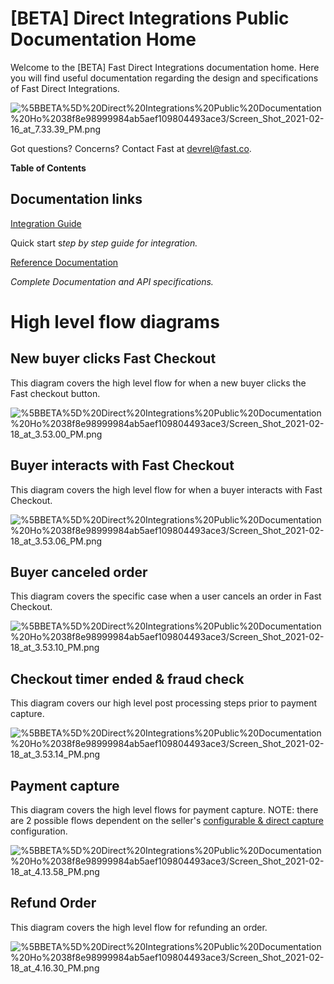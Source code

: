 # [BETA] Direct Integrations Public Documentation Home

Welcome to the [BETA] Fast Direct Integrations documentation home. Here you will find useful documentation regarding the design and specifications of Fast Direct Integrations.

![%5BBETA%5D%20Direct%20Integrations%20Public%20Documentation%20Ho%2038f8e98999984ab5aef109804493ace3/Screen_Shot_2021-02-16_at_7.33.39_PM.png](%5BBETA%5D%20Direct%20Integrations%20Public%20Documentation%20Ho%2038f8e98999984ab5aef109804493ace3/Screen_Shot_2021-02-16_at_7.33.39_PM.png)

Got questions? Concerns? Contact Fast at devrel@fast.co. 

**Table of Contents**

## Documentation links

[Integration Guide](https://www.notion.so/Integration-Guide-9d70e72d1e6148409b3131851148508e)

Quick start s*tep by step guide for integration.*

[Reference Documentation](https://www.notion.so/Reference-Documentation-284fdf0295f2474db96c480c9250f8aa)

*Complete Documentation and API specifications.*

# High level flow diagrams

## New buyer clicks Fast Checkout

This diagram covers the high level flow for when a new buyer clicks the Fast checkout button.

![%5BBETA%5D%20Direct%20Integrations%20Public%20Documentation%20Ho%2038f8e98999984ab5aef109804493ace3/Screen_Shot_2021-02-18_at_3.53.00_PM.png](%5BBETA%5D%20Direct%20Integrations%20Public%20Documentation%20Ho%2038f8e98999984ab5aef109804493ace3/Screen_Shot_2021-02-18_at_3.53.00_PM.png)

## Buyer interacts with Fast Checkout

This diagram covers the high level flow for when a buyer interacts with Fast Checkout.

![%5BBETA%5D%20Direct%20Integrations%20Public%20Documentation%20Ho%2038f8e98999984ab5aef109804493ace3/Screen_Shot_2021-02-18_at_3.53.06_PM.png](%5BBETA%5D%20Direct%20Integrations%20Public%20Documentation%20Ho%2038f8e98999984ab5aef109804493ace3/Screen_Shot_2021-02-18_at_3.53.06_PM.png)

## Buyer canceled order

This diagram covers the specific case when a user cancels an order in Fast Checkout.

![%5BBETA%5D%20Direct%20Integrations%20Public%20Documentation%20Ho%2038f8e98999984ab5aef109804493ace3/Screen_Shot_2021-02-18_at_3.53.10_PM.png](%5BBETA%5D%20Direct%20Integrations%20Public%20Documentation%20Ho%2038f8e98999984ab5aef109804493ace3/Screen_Shot_2021-02-18_at_3.53.10_PM.png)

## Checkout timer ended & fraud check

This diagram covers our high level post processing steps prior to payment capture.

![%5BBETA%5D%20Direct%20Integrations%20Public%20Documentation%20Ho%2038f8e98999984ab5aef109804493ace3/Screen_Shot_2021-02-18_at_3.53.14_PM.png](%5BBETA%5D%20Direct%20Integrations%20Public%20Documentation%20Ho%2038f8e98999984ab5aef109804493ace3/Screen_Shot_2021-02-18_at_3.53.14_PM.png)

## Payment capture

This diagram covers the high level flows for payment capture. NOTE: there are 2 possible flows dependent on the seller's [configurable & direct capture](https://www.notion.so/BETA-Order-Checkout-Reference-Documentation-a15e85229ae14a38a30901ca5419c21e) configuration.

![%5BBETA%5D%20Direct%20Integrations%20Public%20Documentation%20Ho%2038f8e98999984ab5aef109804493ace3/Screen_Shot_2021-02-18_at_4.13.58_PM.png](%5BBETA%5D%20Direct%20Integrations%20Public%20Documentation%20Ho%2038f8e98999984ab5aef109804493ace3/Screen_Shot_2021-02-18_at_4.13.58_PM.png)

## Refund Order

This diagram covers the high level flow for refunding an order.

![%5BBETA%5D%20Direct%20Integrations%20Public%20Documentation%20Ho%2038f8e98999984ab5aef109804493ace3/Screen_Shot_2021-02-18_at_4.16.30_PM.png](%5BBETA%5D%20Direct%20Integrations%20Public%20Documentation%20Ho%2038f8e98999984ab5aef109804493ace3/Screen_Shot_2021-02-18_at_4.16.30_PM.png)